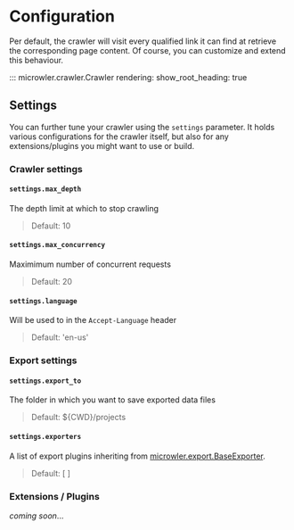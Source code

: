 # Configuration
Per default, the crawler will visit every qualified link it can find at retrieve the corresponding page content.
Of course, you can customize and extend this behaviour.

::: microwler.crawler.Crawler
    rendering:
      show_root_heading: true



## Settings
You can further tune your crawler using the `settings` parameter. It holds various configurations
for the crawler itself, but also for any extensions/plugins you might want to use or build.

### Crawler settings

#### `settings.max_depth`
The depth limit at which to stop crawling
> Default: 10

#### `settings.max_concurrency`
Maximimum number of concurrent requests
> Default: 20


#### `settings.language`
Will be used to in the `Accept-Language` header
> Default: 'en-us'


### Export settings

#### `settings.export_to`
The folder in which you want to save exported data files
> Default: ${CWD}/projects

#### `settings.exporters`
A list of export plugins inheriting from [microwler.export.BaseExporter]().
> Default: [ ]

### Extensions / Plugins
*coming soon*...